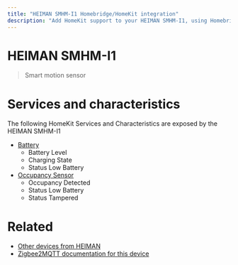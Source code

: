 ```yaml
---
title: "HEIMAN SMHM-I1 Homebridge/HomeKit integration"
description: "Add HomeKit support to your HEIMAN SMHM-I1, using Homebridge, Zigbee2MQTT and homebridge-z2m."
---
```

<!---
This file has been GENERATED using src/docgen/docgen.ts
DO NOT EDIT THIS FILE MANUALLY!
-->
# HEIMAN SMHM-I1
> Smart motion sensor


# Services and characteristics
The following HomeKit Services and Characteristics are exposed by
the HEIMAN SMHM-I1

* [Battery](../../battery.md)
  * Battery Level
  * Charging State
  * Status Low Battery
* [Occupancy Sensor](../../sensors.md)
  * Occupancy Detected
  * Status Low Battery
  * Status Tampered


# Related
* [Other devices from HEIMAN](../index.md#heiman)
* [Zigbee2MQTT documentation for this device](https://www.zigbee2mqtt.io/devices/SMHM-I1.html)